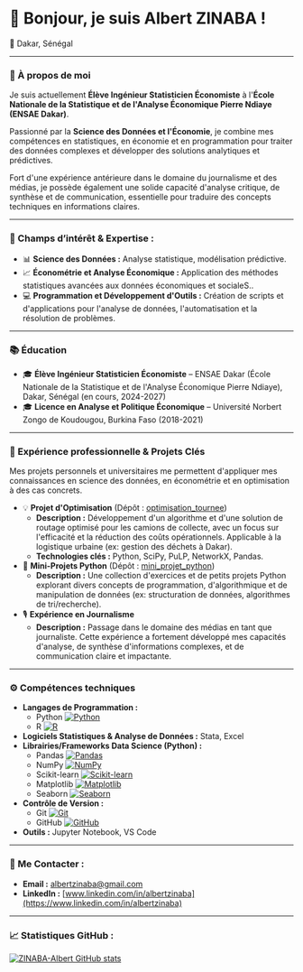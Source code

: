 # 👋 Bonjour, je suis Albert ZINABA !

📍 Dakar, Sénégal

---

### 🔬 À propos de moi

Je suis actuellement **Élève Ingénieur Statisticien Économiste** à l'**École Nationale de la Statistique et de l'Analyse Économique Pierre Ndiaye (ENSAE Dakar)**.

Passionné par la **Science des Données et l'Économie**, je combine mes compétences en statistiques, en économie et en programmation pour traiter des données complexes et développer des solutions analytiques et prédictives.

Fort d'une expérience antérieure dans le domaine du journalisme et des médias, je possède également une solide capacité d'analyse critique, de synthèse et de communication, essentielle pour traduire des concepts techniques en informations claires.

---

### 🌱 Champs d’intérêt & Expertise :

* 📊 **Science des Données :** Analyse statistique, modélisation prédictive.
* 📈 **Économétrie et Analyse Économique :** Application des méthodes statistiques avancées aux données économiques et socialeS..
* 💻 **Programmation et Développement d'Outils :** Création de scripts et d'applications pour l'analyse de données, l'automatisation et la résolution de problèmes.

---

### 📚 Éducation

* 🎓 **Élève Ingénieur Statisticien Économiste** – ENSAE Dakar (École Nationale de la Statistique et de l'Analyse Économique Pierre Ndiaye), Dakar, Sénégal (en cours, 2024-2027)
* 🎓 **Licence en Analyse et Politique Économique** – Université Norbert Zongo de Koudougou, Burkina Faso (2018-2021)

---

### 💼 Expérience professionnelle & Projets Clés

Mes projets personnels et universitaires me permettent d'appliquer mes connaissances en science des données, en économétrie et en optimisation à des cas concrets.

* 💡 **Projet d'Optimisation** (Dépôt : [optimisation_tournee](https://github.com/ZINABA-Albert/optimisation_tournee))
    * **Description :** Développement d'un algorithme et d'une solution de routage optimisé pour les camions de collecte, avec un focus sur l'efficacité et la réduction des coûts opérationnels. Applicable à la logistique urbaine (ex: gestion des déchets à Dakar).
    * **Technologies clés :** Python, SciPy, PuLP, NetworkX, Pandas.
* 🐍 **Mini-Projets Python** (Dépôt : [mini_projet_python](https://github.com/ZINABA-Albert/mini_projet_python))
    * **Description :** Une collection d'exercices et de petits projets Python explorant divers concepts de programmation, d'algorithmique et de manipulation de données (ex: structuration de données, algorithmes de tri/recherche).
* 🎙️ **Expérience en Journalisme**
    * **Description :** Passage dans le domaine des médias en tant que journaliste. Cette expérience a fortement développé mes capacités d'analyse, de synthèse d'informations complexes, et de communication claire et impactante.

---

### ⚙️ Compétences techniques

* **Langages de Programmation :**
    * Python [![Python](https://img.shields.io/badge/Python-3776AB?style=for-the-badge&logo=python&logoColor=white)](https://www.python.org/)
    * R [![R](https://img.shields.io/badge/R-276DC3?style=for-the-badge&logo=r&logoColor=white)](https://www.r-project.org/)
* **Logiciels Statistiques & Analyse de Données :** Stata, Excel
* **Librairies/Frameworks Data Science (Python) :**
    * Pandas [![Pandas](https://img.shields.io/badge/Pandas-150458?style=for-the-badge&logo=pandas&logoColor=white)](https://pandas.pydata.org/)
    * NumPy [![NumPy](https://img.shields.io/badge/NumPy-013243?style=for-the-badge&logo=numpy&logoColor=white)](https://numpy.org/)
    * Scikit-learn [![Scikit-learn](https://img.shields.io/badge/scikit--learn-F7931E?style=for-the-badge&logo=scikit-learn&logoColor=white)](https://scikit-learn.org/stable/)
    * Matplotlib [![Matplotlib](https://img.shields.io/badge/Matplotlib-333333?style=for-the-badge&logo=matplotlib&logoColor=white)](https://matplotlib.org/)
    * Seaborn [![Seaborn](https://img.shields.io/badge/Seaborn-000000?style=for-the-badge&logo=seaborn&logoColor=white)](https://seaborn.pydata.org/)
* **Contrôle de Version :**
    * Git [![Git](https://img.shields.io/badge/Git-F05032?style=for-the-badge&logo=git&logoColor=white)](https://git-scm.com/)
    * GitHub [![GitHub](https://img.shields.io/badge/GitHub-181717?style=for-the-badge&logo=github&logoColor=white)](https://github.com/)
* **Outils :** Jupyter Notebook, VS Code

---

### 🔗 Me Contacter :

* **Email :** [albertzinaba@gmail.com](mailto:albertzinaba@gmail.com)
* **LinkedIn :** [www.linkedin.com/in/albertzinaba](https://www.linkedin.com/in/albertzinaba)

---

### 📈 Statistiques GitHub :

[![ZINABA-Albert GitHub stats](https://github-readme-stats.vercel.app/api?username=ZINABA-Albert&show_icons=true&theme=radical)](https://github.com/ZINABA-Albert/github-readme-stats)
